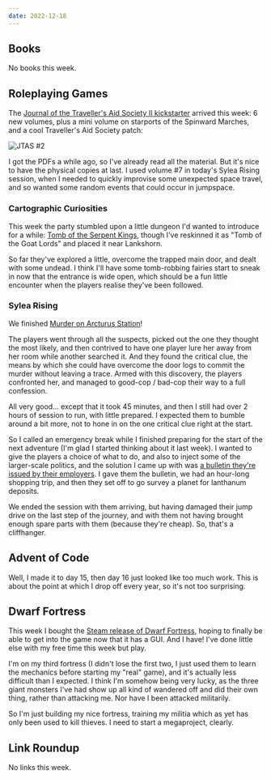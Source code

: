 ```yaml
---
date: 2022-12-18
---
```


## Books

No books this week.


## Roleplaying Games

The [Journal of the Traveller's Aid Society II kickstarter][] arrived this week:
6 new volumes, plus a mini volume on starports of the Spinward Marches, and a
cool Traveller's Aid Society patch:

![JTAS #2](notes/222/photo-jtas-kickstarter.jpg)

I got the PDFs a while ago, so I've already read all the material.  But it's
nice to have the physical copies at last.  I used volume #7 in today's Sylea
Rising session, when I needed to quickly improvise some unexpected space travel,
and so wanted some random events that could occur in jumpspace.

[Journal of the Traveller's Aid Society II kickstarter]: https://www.kickstarter.com/projects/1990654819/traveller-rpg-the-journal-of-the-travellers-aid-society-ii/description

### Cartographic Curiosities

This week the party stumbled upon a little dungeon I'd wanted to introduce for a
while: [Tomb of the Serpent Kings][], though I've reskinned it as "Tomb of the
Goat Lords" and placed it near Lankshorn.

So far they've explored a little, overcome the trapped main door, and dealt with
some undead.  I think I'll have some tomb-robbing fairies start to sneak in now
that the entrance is wide open, which should be a fun little encounter when the
players realise they've been followed.

[Tomb of the Serpent Kings]: https://coinsandscrolls.blogspot.com/2017/06/osr-tomb-of-serpent-kings-megapost.html

### Sylea Rising

We finished [Murder on Arcturus Station][]!

The players went through all the suspects, picked out the one they thought the
most likely, and then contrived to have one player lure her away from her room
while another searched it.  And they found the critical clue, the means by which
she could have overcome the door logs to commit the murder without leaving a
trace.  Armed with this discovery, the players confronted her, and managed to
good-cop / bad-cop their way to a full confession.

All very good... except that it took 45 minutes, and then I still had over 2
hours of session to run, with little prepared.  I expected them to bumble around
a bit more, not to hone in on the one critical clue right at the start.

So I called an emergency break while I finished preparing for the start of the
next adventure (I'm glad I started thinking about it last week).  I wanted to
give the players a choice of what to do, and also to inject some of the
larger-scale politics, and the solution I came up with was [a bulletin they're
issued by their employers][].  I gave them the bulletin, we had an hour-long
shopping trip, and then they set off to go survey a planet for lanthanum
deposits.

We ended the session with them arriving, but having damaged their jump drive on
the last step of the journey, and with them not having brought enough spare
parts with them (because they're cheap).  So, that's a cliffhanger.

[Murder on Arcturus Station]: https://www.youtube.com/watch?v=HZ6M8pGa138
[a bulletin they're issued by their employers]: notes/222/sylea-rising-bulletin.png


## Advent of Code

Well, I made it to day 15, then day 16 just looked like too much work.  This is
about the point at which I drop off every year, so it's not too surprising.


## Dwarf Fortress

This week I bought the [Steam release of Dwarf Fortress][], hoping to finally be
able to get into the game now that it has a GUI.  And I have!  I've done little
else with my free time this week but play.

I'm on my third fortress (I didn't lose the first two, I just used them to learn
the mechanics before starting my "real" game), and it's actually less difficult
than I expected.  I think I'm somehow being very lucky, as the three giant
monsters I've had show up all kind of wandered off and did their own thing,
rather than attacking me.  Nor have I been attacked militarily.

So I'm just building my nice fortress, training my militia which as yet has only
been used to kill thieves.  I need to start a megaproject, clearly.

[Steam release of Dwarf Fortress]: https://store.steampowered.com/app/975370/Dwarf_Fortress/


## Link Roundup

No links this week.
